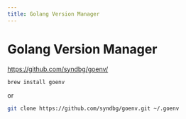 ```yaml
---
title: Golang Version Manager 
---
```


# Golang Version Manager
https://github.com/syndbg/goenv/

```sh
brew install goenv
```
or
```sh
git clone https://github.com/syndbg/goenv.git ~/.goenv
```
